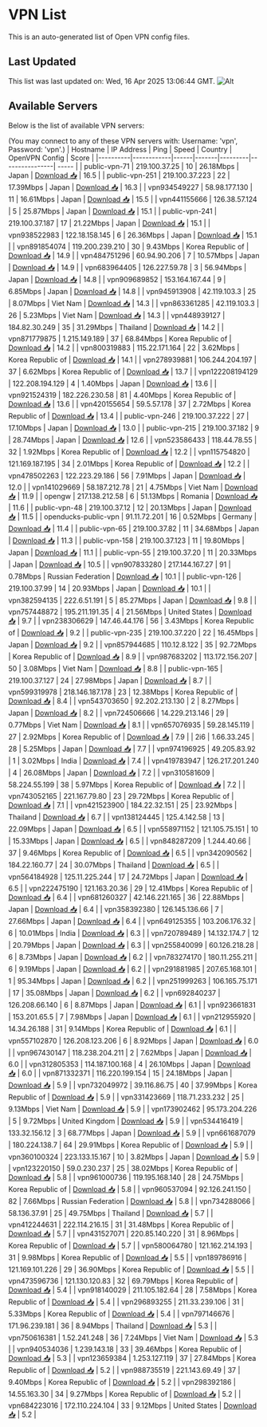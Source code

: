 # VPN List

This is an auto-generated list of Open VPN config files.

## Last Updated

This list was last updated on: Wed, 16 Apr 2025 13:06:44 GMT.
![Alt](https://repobeats.axiom.co/api/embed/186b98318ef1479477931607c1ad7d823f12451f.svg "Repobeats analytics image")

## Available Servers

Below is the list of available VPN servers:

(You may connect to any of these VPN servers with: Username: 'vpn', Password: 'vpn'.)
| Hostname | IP Address | Ping | Speed | Country | OpenVPN Config | Score |
|----------|------------|------|-------|---------|----------------| ----- |
| public-vpn-71 | 219.100.37.25 | 10 | 26.18Mbps | Japan | [Download 📥](./configs/server_0_JP.ovpn) | 16.5 |
| public-vpn-251 | 219.100.37.223 | 22 | 17.39Mbps | Japan | [Download 📥](./configs/server_1_JP.ovpn) | 16.3 |
| vpn934549227 | 58.98.177.130 | 11 | 16.61Mbps | Japan | [Download 📥](./configs/server_2_JP.ovpn) | 15.5 |
| vpn441155666 | 126.38.57.124 | 5 | 25.87Mbps | Japan | [Download 📥](./configs/server_3_JP.ovpn) | 15.1 |
| public-vpn-241 | 219.100.37.187 | 17 | 21.22Mbps | Japan | [Download 📥](./configs/server_4_JP.ovpn) | 15.1 |
| vpn938522983 | 122.18.158.145 | 6 | 26.36Mbps | Japan | [Download 📥](./configs/server_5_JP.ovpn) | 15.1 |
| vpn891854074 | 119.200.239.210 | 30 | 9.43Mbps | Korea Republic of | [Download 📥](./configs/server_6_KR.ovpn) | 14.9 |
| vpn484751296 | 60.94.90.206 | 7 | 10.57Mbps | Japan | [Download 📥](./configs/server_7_JP.ovpn) | 14.9 |
| vpn683964405 | 126.227.59.78 | 3 | 56.94Mbps | Japan | [Download 📥](./configs/server_8_JP.ovpn) | 14.8 |
| vpn909689852 | 153.164.167.44 | 9 | 6.85Mbps | Japan | [Download 📥](./configs/server_9_JP.ovpn) | 14.8 |
| vpn945913908 | 42.119.103.3 | 25 | 8.07Mbps | Viet Nam | [Download 📥](./configs/server_10_VN.ovpn) | 14.3 |
| vpn863361285 | 42.119.103.3 | 26 | 5.23Mbps | Viet Nam | [Download 📥](./configs/server_11_VN.ovpn) | 14.3 |
| vpn448939127 | 184.82.30.249 | 35 | 31.29Mbps | Thailand | [Download 📥](./configs/server_12_TH.ovpn) | 14.2 |
| vpn871779875 | 1.215.149.189 | 37 | 68.84Mbps | Korea Republic of | [Download 📥](./configs/server_13_KR.ovpn) | 14.2 |
| vpn800319883 | 115.22.171.164 | 22 | 3.62Mbps | Korea Republic of | [Download 📥](./configs/server_14_KR.ovpn) | 14.1 |
| vpn278939881 | 106.244.204.197 | 37 | 6.62Mbps | Korea Republic of | [Download 📥](./configs/server_15_KR.ovpn) | 13.7 |
| vpn122208194129 | 122.208.194.129 | 4 | 1.40Mbps | Japan | [Download 📥](./configs/server_16_JP.ovpn) | 13.6 |
| vpn921524319 | 182.226.230.58 | 81 | 4.40Mbps | Korea Republic of | [Download 📥](./configs/server_17_KR.ovpn) | 13.6 |
| vpn420155654 | 59.5.57.178 | 37 | 2.72Mbps | Korea Republic of | [Download 📥](./configs/server_18_KR.ovpn) | 13.4 |
| public-vpn-246 | 219.100.37.222 | 27 | 17.10Mbps | Japan | [Download 📥](./configs/server_19_JP.ovpn) | 13.0 |
| public-vpn-215 | 219.100.37.182 | 9 | 28.74Mbps | Japan | [Download 📥](./configs/server_20_JP.ovpn) | 12.6 |
| vpn523586433 | 118.44.78.55 | 32 | 1.92Mbps | Korea Republic of | [Download 📥](./configs/server_21_KR.ovpn) | 12.2 |
| vpn115754820 | 121.169.187.195 | 34 | 2.01Mbps | Korea Republic of | [Download 📥](./configs/server_22_KR.ovpn) | 12.2 |
| vpn478502263 | 122.223.29.186 | 56 | 7.91Mbps | Japan | [Download 📥](./configs/server_23_JP.ovpn) | 12.0 |
| vpn141029669 | 58.187.212.78 | 21 | 4.75Mbps | Viet Nam | [Download 📥](./configs/server_24_VN.ovpn) | 11.9 |
| opengw | 217.138.212.58 | 6 | 51.13Mbps | Romania | [Download 📥](./configs/server_25_RO.ovpn) | 11.6 |
| public-vpn-48 | 219.100.37.12 | 12 | 20.13Mbps | Japan | [Download 📥](./configs/server_26_JP.ovpn) | 11.5 |
| openducks-public-vpn | 91.11.72.201 | 16 | 0.52Mbps | Germany | [Download 📥](./configs/server_27_DE.ovpn) | 11.4 |
| public-vpn-65 | 219.100.37.82 | 11 | 34.68Mbps | Japan | [Download 📥](./configs/server_28_JP.ovpn) | 11.3 |
| public-vpn-158 | 219.100.37.123 | 11 | 19.80Mbps | Japan | [Download 📥](./configs/server_29_JP.ovpn) | 11.1 |
| public-vpn-55 | 219.100.37.20 | 11 | 20.33Mbps | Japan | [Download 📥](./configs/server_30_JP.ovpn) | 10.5 |
| vpn907833280 | 217.144.167.27 | 91 | 0.78Mbps | Russian Federation | [Download 📥](./configs/server_31_RU.ovpn) | 10.1 |
| public-vpn-126 | 219.100.37.99 | 14 | 20.93Mbps | Japan | [Download 📥](./configs/server_32_JP.ovpn) | 10.1 |
| vpn382594135 | 222.6.51.191 | 5 | 85.27Mbps | Japan | [Download 📥](./configs/server_33_JP.ovpn) | 9.8 |
| vpn757448872 | 195.211.191.35 | 4 | 21.56Mbps | United States | [Download 📥](./configs/server_34_US.ovpn) | 9.7 |
| vpn238306629 | 147.46.44.176 | 56 | 3.43Mbps | Korea Republic of | [Download 📥](./configs/server_35_KR.ovpn) | 9.2 |
| public-vpn-235 | 219.100.37.220 | 22 | 16.45Mbps | Japan | [Download 📥](./configs/server_36_JP.ovpn) | 9.2 |
| vpn857944685 | 110.12.8.122 | 35 | 92.72Mbps | Korea Republic of | [Download 📥](./configs/server_37_KR.ovpn) | 8.9 |
| vpn987683202 | 113.172.156.207 | 50 | 3.08Mbps | Viet Nam | [Download 📥](./configs/server_38_VN.ovpn) | 8.8 |
| public-vpn-165 | 219.100.37.127 | 24 | 27.98Mbps | Japan | [Download 📥](./configs/server_39_JP.ovpn) | 8.7 |
| vpn599319978 | 218.146.187.178 | 23 | 12.38Mbps | Korea Republic of | [Download 📥](./configs/server_40_KR.ovpn) | 8.4 |
| vpn543703650 | 92.202.213.130 | 2 | 8.27Mbps | Japan | [Download 📥](./configs/server_41_JP.ovpn) | 8.2 |
| vpn724506666 | 14.229.213.146 | 29 | 0.77Mbps | Viet Nam | [Download 📥](./configs/server_42_VN.ovpn) | 8.1 |
| vpn657076935 | 59.28.145.119 | 27 | 2.92Mbps | Korea Republic of | [Download 📥](./configs/server_43_KR.ovpn) | 7.9 |
| 2i6 | 1.66.33.245 | 28 | 5.25Mbps | Japan | [Download 📥](./configs/server_44_JP.ovpn) | 7.7 |
| vpn974196925 | 49.205.83.92 | 1 | 3.02Mbps | India | [Download 📥](./configs/server_45_IN.ovpn) | 7.4 |
| vpn419783947 | 126.217.201.240 | 4 | 26.08Mbps | Japan | [Download 📥](./configs/server_46_JP.ovpn) | 7.2 |
| vpn310581609 | 58.224.55.199 | 38 | 5.97Mbps | Korea Republic of | [Download 📥](./configs/server_47_KR.ovpn) | 7.2 |
| vpn743052165 | 221.167.79.80 | 23 | 29.72Mbps | Korea Republic of | [Download 📥](./configs/server_48_KR.ovpn) | 7.1 |
| vpn421523900 | 184.22.32.151 | 25 | 23.92Mbps | Thailand | [Download 📥](./configs/server_49_TH.ovpn) | 6.7 |
| vpn138124445 | 125.4.142.58 | 13 | 22.09Mbps | Japan | [Download 📥](./configs/server_50_JP.ovpn) | 6.5 |
| vpn558971152 | 121.105.75.151 | 10 | 15.33Mbps | Japan | [Download 📥](./configs/server_51_JP.ovpn) | 6.5 |
| vpn848287209 | 1.244.40.66 | 37 | 9.46Mbps | Korea Republic of | [Download 📥](./configs/server_52_KR.ovpn) | 6.5 |
| vpn342090562 | 184.22.160.77 | 24 | 30.07Mbps | Thailand | [Download 📥](./configs/server_53_TH.ovpn) | 6.5 |
| vpn564184928 | 125.11.225.244 | 17 | 24.72Mbps | Japan | [Download 📥](./configs/server_54_JP.ovpn) | 6.5 |
| vpn222475190 | 121.163.20.36 | 29 | 12.41Mbps | Korea Republic of | [Download 📥](./configs/server_55_KR.ovpn) | 6.4 |
| vpn681260327 | 42.146.221.165 | 36 | 22.88Mbps | Japan | [Download 📥](./configs/server_56_JP.ovpn) | 6.4 |
| vpn358392380 | 126.145.136.66 | 7 | 27.66Mbps | Japan | [Download 📥](./configs/server_57_JP.ovpn) | 6.4 |
| vpn649125355 | 103.206.176.32 | 6 | 10.01Mbps | India | [Download 📥](./configs/server_58_IN.ovpn) | 6.3 |
| vpn720789489 | 14.132.174.7 | 12 | 20.79Mbps | Japan | [Download 📥](./configs/server_59_JP.ovpn) | 6.3 |
| vpn255840099 | 60.126.218.28 | 6 | 8.73Mbps | Japan | [Download 📥](./configs/server_60_JP.ovpn) | 6.2 |
| vpn783274170 | 180.11.255.211 | 6 | 9.19Mbps | Japan | [Download 📥](./configs/server_61_JP.ovpn) | 6.2 |
| vpn291881985 | 207.65.168.101 | 1 | 95.34Mbps | Japan | [Download 📥](./configs/server_62_JP.ovpn) | 6.2 |
| vpn251999263 | 106.165.75.171 | 17 | 35.08Mbps | Japan | [Download 📥](./configs/server_63_JP.ovpn) | 6.2 |
| vpn692840237 | 126.208.66.140 | 6 | 8.87Mbps | Japan | [Download 📥](./configs/server_64_JP.ovpn) | 6.1 |
| vpn923661831 | 153.201.65.5 | 7 | 7.98Mbps | Japan | [Download 📥](./configs/server_65_JP.ovpn) | 6.1 |
| vpn212955920 | 14.34.26.188 | 31 | 9.14Mbps | Korea Republic of | [Download 📥](./configs/server_66_KR.ovpn) | 6.1 |
| vpn557102870 | 126.208.123.206 | 6 | 8.92Mbps | Japan | [Download 📥](./configs/server_67_JP.ovpn) | 6.0 |
| vpn967430147 | 118.238.204.211 | 2 | 7.62Mbps | Japan | [Download 📥](./configs/server_68_JP.ovpn) | 6.0 |
| vpn312805353 | 114.187.100.168 | 4 | 26.10Mbps | Japan | [Download 📥](./configs/server_69_JP.ovpn) | 6.0 |
| vpn871332371 | 116.220.199.154 | 15 | 24.18Mbps | Japan | [Download 📥](./configs/server_70_JP.ovpn) | 5.9 |
| vpn732049972 | 39.116.86.75 | 40 | 37.99Mbps | Korea Republic of | [Download 📥](./configs/server_71_KR.ovpn) | 5.9 |
| vpn331423669 | 118.71.233.232 | 25 | 9.13Mbps | Viet Nam | [Download 📥](./configs/server_72_VN.ovpn) | 5.9 |
| vpn173902462 | 95.173.204.226 | 5 | 9.72Mbps | United Kingdom | [Download 📥](./configs/server_73_GB.ovpn) | 5.9 |
| vpn534416419 | 133.32.156.12 | 3 | 68.77Mbps | Japan | [Download 📥](./configs/server_74_JP.ovpn) | 5.9 |
| vpn661687079 | 180.224.138.7 | 64 | 29.91Mbps | Korea Republic of | [Download 📥](./configs/server_75_KR.ovpn) | 5.9 |
| vpn360100324 | 223.133.15.167 | 10 | 3.82Mbps | Japan | [Download 📥](./configs/server_76_JP.ovpn) | 5.9 |
| vpn123220150 | 59.0.230.237 | 25 | 38.02Mbps | Korea Republic of | [Download 📥](./configs/server_77_KR.ovpn) | 5.8 |
| vpn961000736 | 119.195.168.140 | 28 | 24.75Mbps | Korea Republic of | [Download 📥](./configs/server_78_KR.ovpn) | 5.8 |
| vpn960537094 | 92.126.241.150 | 82 | 7.66Mbps | Russian Federation | [Download 📥](./configs/server_79_RU.ovpn) | 5.8 |
| vpn734288066 | 58.136.37.91 | 25 | 49.75Mbps | Thailand | [Download 📥](./configs/server_80_TH.ovpn) | 5.7 |
| vpn412244631 | 222.114.216.15 | 31 | 31.48Mbps | Korea Republic of | [Download 📥](./configs/server_81_KR.ovpn) | 5.7 |
| vpn431527071 | 220.85.140.220 | 31 | 8.96Mbps | Korea Republic of | [Download 📥](./configs/server_82_KR.ovpn) | 5.7 |
| vpn580064780 | 121.162.214.193 | 31 | 9.98Mbps | Korea Republic of | [Download 📥](./configs/server_83_KR.ovpn) | 5.5 |
| vpn189786916 | 121.169.101.226 | 29 | 36.90Mbps | Korea Republic of | [Download 📥](./configs/server_84_KR.ovpn) | 5.5 |
| vpn473596736 | 121.130.120.83 | 32 | 69.79Mbps | Korea Republic of | [Download 📥](./configs/server_85_KR.ovpn) | 5.4 |
| vpn918140029 | 211.105.182.64 | 28 | 7.58Mbps | Korea Republic of | [Download 📥](./configs/server_86_KR.ovpn) | 5.4 |
| vpn296893255 | 211.33.239.106 | 31 | 5.33Mbps | Korea Republic of | [Download 📥](./configs/server_87_KR.ovpn) | 5.4 |
| vpn797146676 | 171.96.239.181 | 36 | 8.94Mbps | Thailand | [Download 📥](./configs/server_88_TH.ovpn) | 5.3 |
| vpn750616381 | 1.52.241.248 | 36 | 7.24Mbps | Viet Nam | [Download 📥](./configs/server_89_VN.ovpn) | 5.3 |
| vpn940534036 | 1.239.143.18 | 33 | 39.46Mbps | Korea Republic of | [Download 📥](./configs/server_90_KR.ovpn) | 5.3 |
| vpn123659384 | 1.253.127.119 | 37 | 27.84Mbps | Korea Republic of | [Download 📥](./configs/server_91_KR.ovpn) | 5.2 |
| vpn988735519 | 221.143.69.49 | 37 | 9.40Mbps | Korea Republic of | [Download 📥](./configs/server_92_KR.ovpn) | 5.2 |
| vpn298392186 | 14.55.163.30 | 34 | 9.27Mbps | Korea Republic of | [Download 📥](./configs/server_93_KR.ovpn) | 5.2 |
| vpn684223016 | 172.110.224.104 | 33 | 9.12Mbps | United States | [Download 📥](./configs/server_94_US.ovpn) | 5.2 |

